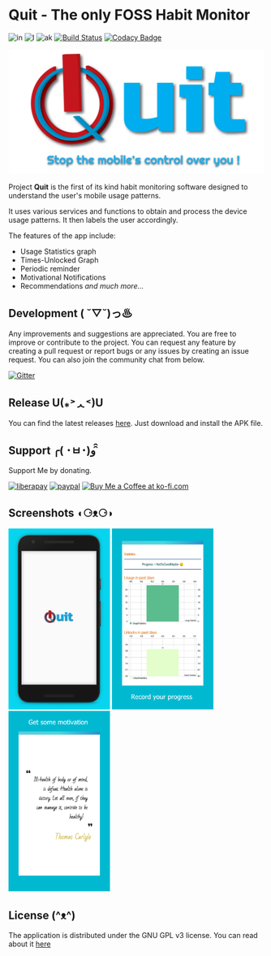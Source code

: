 # Quit - The only FOSS Habit Monitor

![in](https://img.shields.io/badge/Made%20with%20%F0%9F%92%97%20in%20-INDIA-green) ![l](https://img.shields.io/github/license/thisisthedarshan/quit) ![ak](https://kotlin.link/awesome-kotlin.svg) [![Build Status](https://travis-ci.com/thisisthedarshan/quit.svg?branch=master)](https://travis-ci.com/thisisthedarshan/quit) [![Codacy Badge](https://app.codacy.com/project/badge/Grade/857b4ed9798942bcac8386c9bbd356ef)](https://www.codacy.com/manual/thisisthedarshan/quit?utm_source=github.com&amp;utm_medium=referral&amp;utm_content=thisisthedarshan/quit&amp;utm_campaign=Badge_Grade) <!--[![codebeat badge](https://codebeat.co/badges/548cc719-c17e-48fd-8261-6ecc8a51a7e7)](https://codebeat.co/projects/github-com-thisisthedarshan-quit-master)-->

![header](./images/quit_feature_graphic.png)

Project **Quit** is the first of its kind habit monitoring software designed to understand the user's mobile usage patterns.

It uses various services and functions to obtain and process the device usage patterns. It then labels the user accordingly.

The features of the app include:

* Usage Statistics graph
* Times-Unlocked Graph
* Periodic reminder
* Motivational Notifications
* Recommendations *and much more...*

## Development ( ˘▽˘)っ♨

Any improvements and suggestions are appreciated. You are free to improve or contribute to the project. You can request any feature by creating a pull request or report bugs or any issues by creating an issue request. You can also join the community chat from below.

 [![Gitter](https://badges.gitter.im/itsDlabs/community.svg)](https://gitter.im/itsDlabs/community?utm_source=badge&utm_medium=badge&utm_campaign=pr-badge)

## Release U(⁎˃ᆺ˂)U

You can find the latest releases [here](https://github.com/thisisthedarshan/quit/releases). Just download and install the APK file.

## Support ╭( ･ㅂ･)و ̑̑

Support Me by donating.

 [![liberapay](https://img.shields.io/badge/-Support-FF5E5B?logo=liberapay)](https://liberapay.com/darshan/donate) [![paypal](https://img.shields.io/badge/-Support-FF5E5B?logo=paypal)](https://paypal.me/thisisdarshan) <a href='https://ko-fi.com/X8X51ZF9Y' target='_blank'><img height='21' style='border:0px;height:21px;' src='https://www.ko-fi.com/img/githubbutton_sm.svg' border='0' alt='Buy Me a Coffee at ko-fi.com' /></a>

## Screenshots ◖⚆ᴥ⚆◗

<img src="./images/PhoneScreenshot1.jpg" alt="s1" width="200"/> <img src="./images/PhoneScreenshot2.jpg" alt="s1" width="200"/> <img src="./images/PhoneScreenshot3.jpg" alt="s1" width="200"/>

## License (^ᴥ^)

The application is distributed under the GNU GPL v3 license. You can read about it [here](http://www.gnu.org/licenses/gpl-3.0.en.html)
